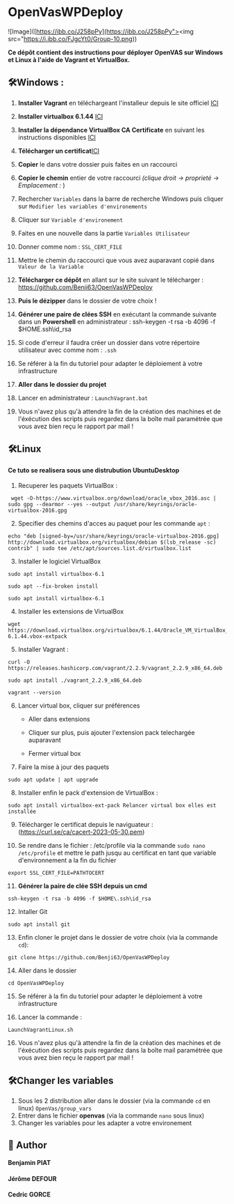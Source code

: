 # OpenVasWPDeploy

![Image]([https://ibb.co/J258pPy](https://ibb.co/J258pPy"><img src="https://i.ibb.co/FJgcYt0/Group-10.png))
        
**Ce dépôt contient des instructions pour déployer OpenVAS sur Windows et Linux à l'aide de Vagrant et VirtualBox.**

## 🛠️Windows : 


1.  **Installer Vagrant** en téléchargeant l'installeur depuis le site officiel [ICI](https://releases.hashicorp.com/vagrant/2.3.7/vagrant_2.3.7_windows_amd64.msi)

2. **Installer virtualbox 6.1.44** [ICI](https://download.virtualbox.org/virtualbox/6.1.44/VirtualBox-6.1.44-156814-Win.exe)

3. **Installer la dépendance VirtualBox CA Certificate** en suivant les instructions disponibles [ICI](https://download.virtualbox.org/virtualbox/6.1.44/Oracle_VM_VirtualBox_Extension_Pack-6.1.44.vbox-extpack)

4. **Télécharger un certificat**[ICI](https://curl.se/ca/cacert-2023-05-30.pem)

5.  **Copier**  le dans votre dossier puis faites en un raccourci 
6. **Copier le chemin** entier de votre raccourci *(clique droit -> proprieté -> Emplacement :* )

7. Rechercher `Variables` dans la barre de recherche Windows puis cliquer sur `Modifier les variables d'environements`
8. Cliquer sur `Variable d'environement`
9. Faites en une nouvelle dans la partie `Variables Utilisateur`

10. Donner comme nom : `SSL_CERT_FILE `
11. Mettre le chemin du raccourci que vous avez auparavant copié dans `Valeur de la Variable`
12. **Télécharger ce dépôt** en allant sur le site suivant le télécharger : https://github.com/Benji63/OpenVasWPDeploy
13. **Puis le dézipper** dans le dossier de votre choix !
14. **Générer une paire de clées SSH** en exécutant la commande suivante dans un **Powershell** en administrateur :
ssh-keygen -t rsa -b 4096 -f $HOME\.ssh\id_rsa

15. Si code d'erreur il faudra créer un dossier dans votre répertoire utilisateur avec comme nom : `.ssh`
16. Se référer à la fin du tutoriel pour adapter le déploiement à votre infrastructure 

17. **Aller dans le dossier du projet**

18. Lancer en administrateur : `LaunchVagrant.bat`

19. Vous n'avez plus qu'à attendre la fin de la création des machines et de l'éxécution des scripts puis regardez dans la boîte mail paramétrée que vous avez bien reçu le rapport par mail ! 


## 🛠️Linux

#### Ce tuto se realisera sous une distrubution UbuntuDesktop

1. Recuperer les paquets VirtualBox :


```
 wget -O-https://www.virtualbox.org/download/oracle_vbox_2016.asc | sudo gpg --dearmor --yes --output /usr/share/keyrings/oracle-virtualbox-2016.gpg
```


2. Specifier des chemins d'acces au paquet pour les commande `apt` :

```
echo "deb [signed-by=/usr/share/keyrings/oracle-virtualbox-2016.gpg] http://download.virtualbox.org/virtualbox/debian $(lsb_release -sc) contrib" | sudo tee /etc/apt/sources.list.d/virtualbox.list
```
3. Installer le logiciel VirtualBox

```
sudo apt install virtualbox-6.1

sudo apt --fix-broken install

sudo apt install virtualbox-6.1
```

4. Installer les extensions de VirtualBox 

```
wget https://download.virtualbox.org/virtualbox/6.1.44/Oracle_VM_VirtualBox_Extension_Pack-6.1.44.vbox-extpack
```
5. Installer Vagrant :

```
curl -O https://releases.hashicorp.com/vagrant/2.2.9/vagrant_2.2.9_x86_64.deb
```

```
sudo apt install ./vagrant_2.2.9_x86_64.deb
```
```
vagrant --version
```

6. Lancer virtual box, cliquer sur préférences 

    - Aller dans extensions

    - Cliquer sur plus, puis ajouter l'extension pack telechargée auparavant
    - Fermer virtual box

7. Faire la mise à jour des paquets

```
sudo apt update | apt upgrade
```
8. Installer enfin le pack d'extension de VirtualBox : 
 
```
sudo apt install virtualbox-ext-pack Relancer virtual box elles est installée
```

9. Télécharger le certificat depuis le naviguateur :  (https://curl.se/ca/cacert-2023-05-30.pem)



10. Se rendre dans le fichier  : /etc/profile via la commande `sudo nano /etc/profile` et mettre le path jusqu au certificat en tant que variable d'environnement a la fin du fichier

```
export SSL_CERT_FILE=PATHTOCERT
```
    
11. **Générer la paire de clée SSH depuis un cmd**

```
ssh-keygen -t rsa -b 4096 -f $HOME\.ssh\id_rsa
```
12. Intaller Git

```
sudo apt install git
```
13. Enfin cloner le projet dans le dossier de votre choix (via la commande `cd`): 

```
git clone https://github.com/Benji63/OpenVasWPDeploy
```
14. Aller dans le dossier 

```
cd OpenVasWPDeploy
```
15. Se référer à la fin du tutoriel pour adapter le déploiement à votre infrastructure 

15. Lancer la commande : 

```
LaunchVagrantLinux.sh
```

16. Vous n'avez plus qu'à attendre la fin de la création des machines et de l'éxécution des scripts puis regardez dans la boîte mail paramétrée que vous avez bien reçu le rapport par mail ! 

 
 ## 🛠️Changer les variables 

1. Sous les 2 distribution aller dans le dossier (via la commande `cd` en linux)  `OpenVas/group_vars`
2. Entrer dans le fichier **openvas** (via la commande `nano` sous linux) 
3. Changer les variables pour les adapter a votre environement




## 🙇 Author
#### Benjamin PIAT
#### Jérôme DEFOUR
#### Cedric GORCE
        




        
